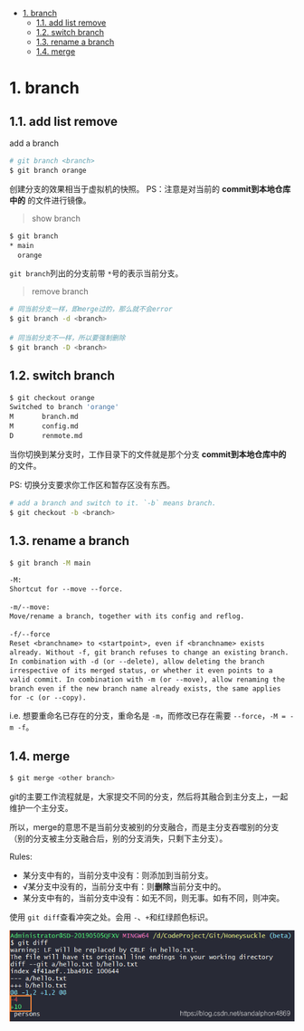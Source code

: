 - [1. branch](#1-branch)
  - [1.1. add list remove](#11-add-list-remove)
  - [1.2. switch branch](#12-switch-branch)
  - [1.3. rename a branch](#13-rename-a-branch)
  - [1.4. merge](#14-merge)

# 1. branch

## 1.1. add list remove

add a branch

```bash
# git branch <branch>
$ git branch orange
```

创建分支的效果相当于虚拟机的快照。
PS：注意是对当前的 **commit到本地仓库中的** 的文件进行镜像。

> show branch

```bash
$ git branch
* main
  orange
```

`git branch`列出的分支前带 `*`号的表示当前分支。

> remove branch

```bash
# 同当前分支一样，即merge过的，那么就不会error
$ git branch -d <branch>

# 同当前分支不一样，所以要强制删除
$ git branch -D <branch>
```

## 1.2. switch branch

```bash
$ git checkout orange
Switched to branch 'orange'
M       branch.md
M       config.md
D       renmote.md
```

当你切换到某分支时，工作目录下的文件就是那个分支 **commit到本地仓库中的** 的文件。

PS: 切换分支要求你工作区和暂存区没有东西。

```bash
# add a branch and switch to it. `-b` means branch.
$ git checkout -b <branch>
```

## 1.3. rename a branch

```bash
$ git branch -M main
```

```
-M: 
Shortcut for --move --force.

-m/--move:
Move/rename a branch, together with its config and reflog.

-f/--force
Reset <branchname> to <startpoint>, even if <branchname> exists already. Without -f, git branch refuses to change an existing branch. In combination with -d (or --delete), allow deleting the branch irrespective of its merged status, or whether it even points to a valid commit. In combination with -m (or --move), allow renaming the branch even if the new branch name already exists, the same applies for -c (or --copy).
```

i.e. 想要重命名已存在的分支，重命名是 `-m`，而修改已存在需要 `--force`，`-M = -m -f`。

## 1.4. merge

```bash
$ git merge <other branch>
```

git的主要工作流程就是，大家提交不同的分支，然后将其融合到主分支上，一起维护一个主分支。

所以，merge的意思不是当前分支被别的分支融合，而是主分支吞噬别的分支（别的分支被主分支融合后，别的分支消失，只剩下主分支）。

Rules:

- 某分支中有的，当前分支中没有：则添加到当前分支。
- √某分支中没有的，当前分支中有：则**删除**当前分支中的。
- 某分支中有的，当前分支中没有：如无不同，则无事。如有不同，则冲突。

使用 `git diff`查看冲突之处。会用 `-`、`+`和红绿颜色标识。

![Alt text](../../../images/image.png)